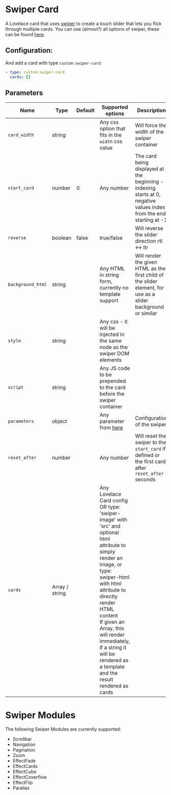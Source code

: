 # Swiper Card

A Lovelace card that uses [swiper](http://idangero.us/swiper/) to create a touch slider that lets you flick through multiple cards.
You can use (almost?) all options of swiper, these can be found [here](http://idangero.us/swiper/api/).


## Configuration:

And add a card with type `custom:swiper-card`:

```yaml
- type: custom:swiper-card
  cards: []
```

## Parameters

| Name              | Type           | Default | Supported options                                                                                                                                                                                                                                                                                                                  | Description                                                                                                         |
|-------------------|----------------|---------|------------------------------------------------------------------------------------------------------------------------------------------------------------------------------------------------------------------------------------------------------------------------------------------------------------------------------------|---------------------------------------------------------------------------------------------------------------------|
| `card_width`      | string         |         | Any css option that fits in the `width` css value                                                                                                                                                                                                                                                                                  | Will force the width of the swiper container                                                                        |
| `start_card`      | number         | 0       | Any number                                                                                                                                                                                                                                                                                                                         | The card being displayed at the beginning - indexing starts at 0, negative values index from the end starting at -1 |
| `reverse`         | boolean        | false   | true/false                                                                                                                                                                                                                                                                                                                         | Will reverse the slider direction rtl <-> ltr                                                                       |
| `background_html` | string         |         | Any HTML in string form, currently no template support                                                                                                                                                                                                                                                                             | Will render the given HTML as the first child of the slider element, for use as a slider background or similar      |
| `style`           | string         |         | Any css - it will be injected in the same node as the swiper DOM elements                                                                                                                                                                                                                                                          |                                                                                                                     |
| `script`          | string         |         | Any JS code to be prepended to the card before the swiper container                                                                                                                                                                                                                                                                |                                                                                                                     |
| `parameters`      | object         |         | Any parameter from [here](https://swiperjs.com/swiper-api#parameters)                                                                                                                                                                                                                                                              | Configuration of the swiper                                                                                         |
| `reset_after`     | number         |         | Any number                                                                                                                                                                                                                                                                                                                         | Will reset the swiper to the `start_card` if defined or the first card after `reset_after` seconds                  |
| `cards`           | Array / string |         | Any Lovelace Card config OR type: 'swiper-image' with 'src' and optional html attribute to simply render an image, or type: swiper-html with html attribute to directly render HTML content<br/>   If given an Array, this will render immediately, if a string it will be rendered as a template and the result rendered as cards |

# Swiper Modules

The following Swiper Modules are currently supported:
 - Scrollbar
 - Navigation
 - Pagination
 - Zoom
 - EffectFade
 - EffectCards
 - EffectCube
 - EffectCoverflow
 - EffectFlip
 - Parallax
